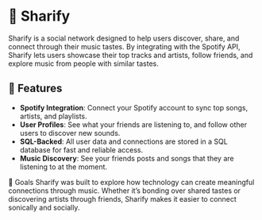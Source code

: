 # 🎵 Sharify

Sharify is a social network designed to help users discover, share, and connect through their music tastes. By integrating with the Spotify API, Sharify lets users showcase their top tracks and artists, follow friends, and explore music from people with similar tastes.

## 🚀 Features

- **Spotify Integration**: Connect your Spotify account to sync top songs, artists, and playlists.
- **User Profiles**: See what your friends are listening to, and follow other users to discover new sounds.
- **SQL-Backed**: All user data and connections are stored in a SQL database for fast and reliable access.
- **Music Discovery**: See your friends posts and songs that they are listening to at the moment.

🎯 Goals
Sharify was built to explore how technology can create meaningful connections through music. Whether it’s bonding over shared tastes or discovering artists through friends, Sharify makes it easier to connect sonically and socially.
